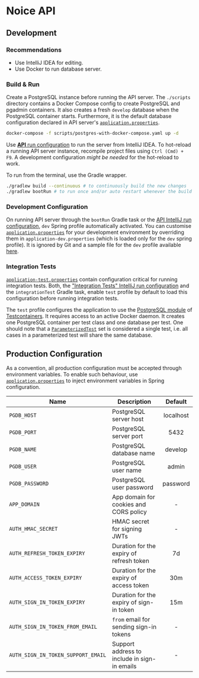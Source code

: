 # Noice API

## Development

### Recommendations

- Use IntelliJ IDEA for editing.
- Use Docker to run database server.

### Build & Run

Create a PostgreSQL instance before running the API server. The `./scripts` directory contains a
Docker Compose config to create PostgreSQL and pgadmin containers. It also creates a fresh `develop`
database when the PostgreSQL container starts. Furthermore, it is the default database configuration
declared in API server's [`application.properties`](src/main/resources/application.properties).

```sh
docker-compose -f scripts/postgres-with-docker-compose.yaml up -d
```

Use [**API** run configuration](.idea/runConfigurations/API.xml) to run the server from IntelliJ
IDEA. To hot-reload a running API server instance, recompile project files using `Ctrl (Cmd) + F9`.
A development configuration _might be needed_ for the hot-reload to work.

To run from the terminal, use the Gradle wrapper.

```sh
./gradlew build --continuous # to continuously build the new changes
./gradlew bootRun # to run once and/or auto restart whenever the build mutates
```

### Development Configuration

On running API server through the `bootRun` Gradle task or the [API IntelliJ run
configuration](.idea/runConfigurations/API.xml), `dev` Spring profile automatically activated. You
can customise [`application.properties`](src/main/resources/application.properties) for your
development environment by overriding them in `application-dev.properties` (which is loaded only for
the `dev` spring profile). It is ignored by Git and a sample file for the `dev` profile available
[here](src/main/resources/application-dev.properties.sample).

### Integration Tests

[`application-test.properties`](src/integrationTest/resources/application-test.properties) contain
configuration critical for running integration tests. Both, the ["Integration Tests" IntelliJ run
configuration](.idea/runConfigurations/Integration_Tests.xml) and the `integrationTest` Gradle task,
enable `test` profile by default to load this configuration before running integration tests.

The `test` profile configures the application to use the [PostgreSQL
module](https://www.testcontainers.org/modules/databases/postgres/) of
[Testcontainers](https://www.testcontainers.org). It requires access to an active Docker daemon. It
creates one PostgreSQL container per test class and one database per test. One should note that a
[`ParameterizedTest`](https://junit.org/junit5/docs/current/user-guide/#writing-tests-parameterized-tests)
set is considered a single test, i.e. all cases in a parameterized test will share the same
database.

## Production Configuration

As a convention, all production configuration must be accepted through environment variables. To
enable such behaviour, use [`application.properties`](src/main/resources/application.properties) to
inject environment variables in Spring configuration.

| Name                               | Description                                  |  Default  |
| ---------------------------------- | -------------------------------------------- | :-------: |
| `PGDB_HOST`                        | PostgreSQL server host                       | localhost |
| `PGDB_PORT`                        | PostgreSQL server port                       |   5432    |
| `PGDB_NAME`                        | PostgreSQL database name                     |  develop  |
| `PGDB_USER`                        | PostgreSQL user name                         |   admin   |
| `PGDB_PASSWORD`                    | PostgreSQL user password                     | password  |
| `APP_DOMAIN`                       | App domain for cookies and CORS policy       |     -     |
| `AUTH_HMAC_SECRET`                 | HMAC secret for signing JWTs                 |     -     |
| `AUTH_REFRESH_TOKEN_EXPIRY`        | Duration for the expiry of refresh token     |    7d     |
| `AUTH_ACCESS_TOKEN_EXPIRY`         | Duration for the expiry of access token      |    30m    |
| `AUTH_SIGN_IN_TOKEN_EXPIRY`        | Duration for the expiry of sign-in token     |    15m    |
| `AUTH_SIGN_IN_TOKEN_FROM_EMAIL`    | `from` email for sending sign-in tokens      |     -     |
| `AUTH_SIGN_IN_TOKEN_SUPPORT_EMAIL` | Support address to include in sign-in emails |     -     |
